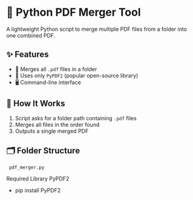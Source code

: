 # 🧩 Python PDF Merger Tool

A lightweight Python script to merge multiple PDF files from a folder into one combined PDF.

## ✨ Features
- 📎 Merges all `.pdf` files in a folder
- 🧪 Uses only `PyPDF2` (popular open-source library)
- 🖥️ Command-line interface

## 📝 How It Works
1. Script asks for a folder path containing `.pdf` files
2. Merges all files in the order found
3. Outputs a single merged PDF

## 🗂️ Folder Structure

` pdf_merger.py` 


Required Library
PyPDF2
 - pip install PyPDF2


